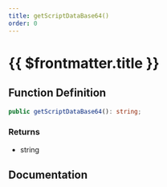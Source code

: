 ```yaml
---
title: getScriptDataBase64()
order: 0
---
```


# {{ $frontmatter.title }}

<!--@include: ./getScriptDataBase64_partial_header.md-->

## Function Definition

```ts
public getScriptDataBase64(): string;
```

### Returns

* string

## Documentation

<!--@include: ./getScriptDataBase64_partial_footer.md-->
